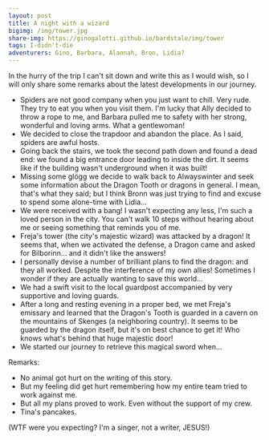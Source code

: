 ```yaml
---
layout: post
title: A night with a wizard
bigimg: /img/tower.jpg
share-img: https://ginogalotti.github.io/bardstale/img/tower
tags: I-didn't-die
adventurers: Gino, Barbara, Alannah, Bron, Lidia?
---
```


In the hurry of the trip I can't sit down and write this as I would wish, so I will only share some remarks about the latest developments in our journey.

* Spiders are not good company when you just want to chill. Very rude. They try to eat you when you visit them. I'm lucky that Ally decided to throw a rope to me, and Barbara pulled me to safety with her strong, wonderful and loving arms. What a gentlewoman!
* We decided to close the trapdoor and abandon the place. As I said, spiders are awful hosts.
* Going back the stairs, we took the second path down and found a dead end: we found a big entrance door leading to inside the dirt. It seems like if the building wasn't underground when it was built!
* Missing some glögg we decide to walk back to Alwayswinter and seek some information about the Dragon Tooth or dragons in general. I mean, that's what they said; but I think Bronn was just trying to find and excuse to spend some alone-time with Lidia...
* We were received with a bang! I wasn't expecting any less, I'm such a loved person in the city. You can't walk 10 steps without hearing about me or seeing something that reminds you of me.
* Freja's tower (the city's majestic wizard) was attacked by a dragon! It seems that, when we activated the defense, a Dragon came and asked for Bilborinn... and it didn't like the answers!
* I personally devise a number of brilliant plans to find the dragon: and they all worked. Despite the interference of my own allies! Sometimes I wonder if they are actually wanting to save this world...
* We had a swift visit to the local guardpost accompanied by very supportive and loving guards.
* After a long and resting evening in a proper bed, we met Freja's emissary and learned that the Dragon's Tooth is guarded in a cavern on the mountains of Skenges (a neighboring country). It seems to be guarded by the dragon itself, but it's on best chance to get it! Who knows what's behind that huge majestic door!
* We started our journey to retrieve this magical sword when...

Remarks:

* No animal got hurt on the writing of this story.
* But my feeling did get hurt remembering how my entire team tried to work against me.
* But all my plans proved to work. Even without the support of my crew.
* Tina's pancakes.

(WTF were you expecting? I'm a singer, not a writer, JESUS!)
